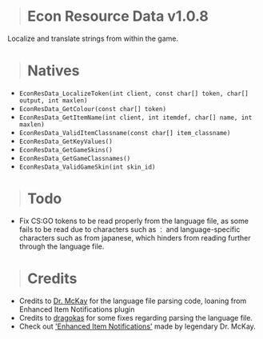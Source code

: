 > # Econ Resource Data v1.0.8
Localize and translate strings from within the game.

> # Natives
  - ``EconResData_LocalizeToken(int client, const char[] token, char[] output, int maxlen)``
  - ``EconResData_GetColour(const char[] token)``
  - ``EconResData_GetItemName(int client, int itemdef, char[] name, int maxlen)``
  - ``EconResData_ValidItemClassname(const char[] item_classname)``
  - ``EconResData_GetKeyValues()``
  - ``EconResData_GetGameSkins()``
  - ``EconResData_GetGameClassnames()``
  - ``EconResData_ValidGameSkin(int skin_id)``

> # Todo
  - Fix CS:GO tokens to be read properly from the language file, as some fails to be read due to characters such as ``：`` and language-specific characters such as from japanese, which hinders from reading further through the language file.

> # Credits
  - Credits to [Dr. McKay](https://github.com/DoctorMcKay) for the language file parsing code, loaning from Enhanced Item Notifications plugin
  - Credits to [dragokas](https://github.com/dragokas) for some fixes regarding parsing the language file.
  - Check out ['Enhanced Item Notifications'](https://github.com/DoctorMcKay/sourcemod-plugins/blob/918ff5d60b56b0cc04915b611b7fc1e61c2ca25b/scripting/enhanced_items.sp) made by legendary Dr. McKay.
